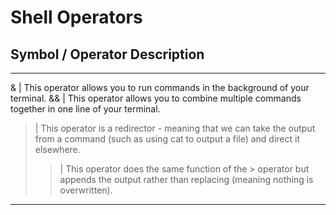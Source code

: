# Shell Operators

## Symbol / Operator	Description
----

&	 | This operator allows you to run commands in the background of your terminal.
&& | This operator allows you to combine multiple commands together in one line of your terminal.
>	 | This operator is a redirector - meaning that we can take the output from a command (such as using cat to output a file) and direct it elsewhere.
>> | This operator does the same function of the > operator but appends the output rather than replacing (meaning nothing is overwritten).

----


